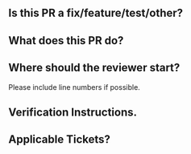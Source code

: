 ## Is this PR a fix/feature/test/other?

## What does this PR do?

## Where should the reviewer start?
Please include line numbers if possible.

## Verification Instructions.

## Applicable Tickets?
